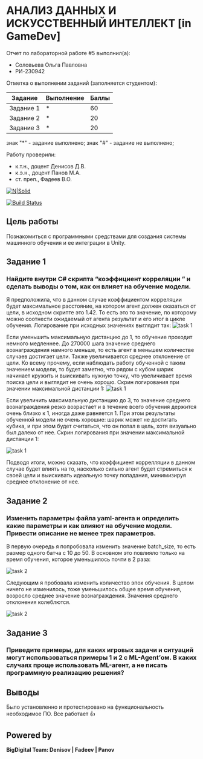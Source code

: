 # АНАЛИЗ ДАННЫХ И ИСКУССТВЕННЫЙ ИНТЕЛЛЕКТ [in GameDev]
Отчет по лабораторной работе #5 выполнил(а):
- Соловьева Ольга Павловна
- РИ-230942

Отметка о выполнении заданий (заполняется студентом):

| Задание | Выполнение | Баллы |
| ------ | ------ | ------ |
| Задание 1 | * | 60 |
| Задание 2 | * | 20 |
| Задание 3 | * | 20 |

знак "*" - задание выполнено; знак "#" - задание не выполнено;

Работу проверили:
- к.т.н., доцент Денисов Д.В.
- к.э.н., доцент Панов М.А.
- ст. преп., Фадеев В.О.

[![N|Solid](https://cldup.com/dTxpPi9lDf.thumb.png)](https://nodesource.com/products/nsolid)

[![Build Status](https://travis-ci.org/joemccann/dillinger.svg?branch=master)](https://travis-ci.org/joemccann/dillinger)

## Цель работы
Познакомиться с программными средствами для создания системы машинного обучения и ее интеграции в Unity.


## Задание 1
### Найдите внутри C# скрипта “коэффициент корреляции ” и сделать выводы о том, как он влияет на обучение модели.

Я предположила, что в данном случае коэффициентом корреляции будет максимальное расстояние, на котором агент должен оказаться от цели, в исходном скрипте это 1.42. То есть это то значение, по которому можно соотнести ожидаемый от агента результат и его итог в цикле обучения. Логирование при исходных значениях выглядит так:
![task 1](https://github.com/kurlyushonok/DA-in-GameDev-lab5/blob/main/images/distance1.jpg)

Если уменьшить максимальную дистанцию до 1, то обучение проходит немного медленнее. До 270000 шага значение среднего вознаграждения намного меньше, то есть агент в меньшем количестве случаев достигает цели. Также увеличивается среднее отклонение от цели. Ко всему прочему, если наблюдать работу обученной с таким значением модели, то будет заметно, что рядом с кубом шарик начинает кружить и выискивать нужную точку, что увеличивает время поиска цели и выглядит не очень хорошо. Скрин логирования при значении максимальной дистанции 1:
![task 1](https://github.com/kurlyushonok/DA-in-GameDev-lab5/blob/main/images/originalValues.jpg)

Если увеличить максимальную дистанцию до 3, то значение среднего вознаграждения резко возрастает и в течение всего обучения держится очень близко к 1, иногда даже равняется 1. При этом результаты обученной модели не очень хорошие: шарик может не достигать кубика, и при этом будет считаться, что он попал в цель, хотя визуально был далеко от нее. Скрин логирования при значении максимальной дистанции 1:

![task 1](https://github.com/kurlyushonok/DA-in-GameDev-lab5/blob/main/images/distance3.jpg)

Подводя итоги, можно сказать, что коэффициент коррелляции в данном случае будет влиять на то, насколько сильно агент будет стремиться к своей цели и выискивать идеальную точку попадания, минимизируя среднее отклонение от нее.

## Задание 2
### Изменить параметры файла yaml-агента и определить какие параметры и как влияют на обучение модели. Привести описание не менее трех параметров.

В первую очередь я попробовала изменить значение batch_size, то есть размер одного батча с 10 до 50. В основном это повлияло только на время обучения, которое уменьшилось почти в 2 раза:

![task 2](https://github.com/kurlyushonok/DA-in-GameDev-lab5/blob/main/images/batch50.jpg)

Следующим я пробовала изменить количество эпох обучения. В целом ничего не изменилось, тоже уменьшилось общее время обучения, возросло среднее значение вознаграждения. Значения среднего отклонения колеблются.

![task 2](https://github.com/kurlyushonok/DA-in-GameDev-lab5/blob/main/images/epochs1.jpg)

## Задание 3
### Приведите примеры, для каких игровых задачи и ситуаций могут использоваться примеры 1 и 2 с ML-Agent’ом. В каких случаях проще использовать ML-агент, а не писать программную реализацию решения? 




## Выводы

Было установленно и протестировано на функциональность необходимое ПО. Все работает 👍


## Powered by

**BigDigital Team: Denisov | Fadeev | Panov**
